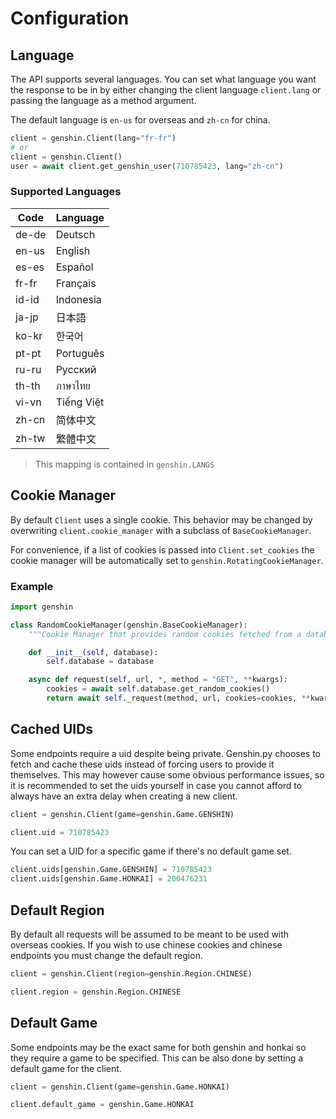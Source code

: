 # Configuration

## Language

The API supports several languages. You can set what language you want the response to be in by either changing the client language `client.lang` or passing the language as a method argument.

The default language is `en-us` for overseas and `zh-cn` for china.

```py
client = genshin.Client(lang="fr-fr")
# or
client = genshin.Client()
user = await client.get_genshin_user(710785423, lang="zh-cn")
```

### Supported Languages

| Code  | Language   |
| ----- | ---------- |
| de-de | Deutsch    |
| en-us | English    |
| es-es | Español    |
| fr-fr | Français   |
| id-id | Indonesia  |
| ja-jp | 日本語     |
| ko-kr | 한국어     |
| pt-pt | Português  |
| ru-ru | Pусский    |
| th-th | ภาษาไทย    |
| vi-vn | Tiếng Việt |
| zh-cn | 简体中文   |
| zh-tw | 繁體中文   |

> This mapping is contained in `genshin.LANGS`

## Cookie Manager

By default `Client` uses a single cookie. This behavior may be changed by overwriting `client.cookie_manager` with a subclass of `BaseCookieManager`.

For convenience, if a list of cookies is passed into `Client.set_cookies` the cookie manager will be automatically set to `genshin.RotatingCookieManager`.

### Example

```py
import genshin

class RandomCookieManager(genshin.BaseCookieManager):
    """Cookie Manager that provides random cookies fetched from a database."""

    def __init__(self, database):
        self.database = database

    async def request(self, url, *, method = "GET", **kwargs):
        cookies = await self.database.get_random_cookies()
        return await self._request(method, url, cookies=cookies, **kwargs)

```

## Cached UIDs

Some endpoints require a uid despite being private. Genshin.py chooses to fetch and cache these uids instead of forcing users to provide it themselves.
This may however cause some obvious performance issues, so it is recommended to set the uids yourself in case you cannot afford to always have an extra delay when creating a new client.

```py
client = genshin.Client(game=genshin.Game.GENSHIN)

client.uid = 710785423
```

You can set a UID for a specific game if there's no default game set.

```py
client.uids[genshin.Game.GENSHIN] = 710785423
client.uids[genshin.Game.HONKAI] = 200476231
```

## Default Region

By default all requests will be assumed to be meant to be used with overseas cookies.
If you wish to use chinese cookies and chinese endpoints you must change the default region.

```py
client = genshin.Client(region=genshin.Region.CHINESE)

client.region = genshin.Region.CHINESE
```

## Default Game

Some endpoints may be the exact same for both genshin and honkai so they require a game to be specified. This can be also done by setting a default game for the client.

```py
client = genshin.Client(game=genshin.Game.HONKAI)

client.default_game = genshin.Game.HONKAI
```
